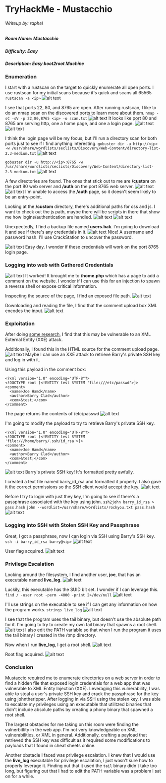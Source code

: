 # TryHackMe - Mustacchio
###### Writeup by: raphel

##### Room Name: Mustacchio
##### Difficulty: Easy
##### Description: Easy boot2root Machine

### Enumeration

I start with a rustscan on the target to quickly enumerate all open ports.  I use rustscan for my initial scans because it's quick and scans all 65565 
`rustscan -a <ip>`
![alt text](images/image-2.png)

I see that ports 22, 80, and 8765 are open.  After running rustscan, I like to do an nmap scan on the discovered ports to learn more about them.
`nmap -sC -sV -p 22,80,8765 <ip> -o scan.txt`
![alt text](images/image-3.png)
It looks like port 80 and 8765 are serving http, one a home page, and one a login page.
![alt text](images/image-4.png)
![alt text](images/image-5.png)

I think the login page will be my focus, but I'll run a directory scan for both ports just to see if I find anything interesting.
`gobuster dir -u http://<ip> -w /usr/share/wordlists/seclists/Discovery/Web-Content/directory-list-2.3-medium.txt`
![alt text](images/image-6.png)

`gobuster dir -u http://<ip>:8765 -w /usr/share/wordlists/seclists/Discovery/Web-Content/directory-list-2.3-medium.txt`
![alt text](images/image-7.png)

A few directories are found.  The ones that stick out to me are **/custom** on the port 80 web server and **/auth** on the port 8765 web server.
![alt text](images/image-10.png)
![alt text](images/image-13.png)
I'm unable to access the **/auth** page, so it doesn't seem likely to be an entry-point.

Looking at the **/custom** directory, there's additional paths for css and js.  I want to check out the js path, maybe there will be scripts in there that show me how logins/authentication are handled.
![alt text](images/image-8.png)
![alt text](images/image-9.png)

Unexpectedly, I find a backup file named **users.bak**.  I'm going to download it and see if there's any credentials in it.
![alt text](images/image-11.png)
Nice! A username and password hash.  I'll use CrackStation to uncover the password.

![alt text](images/image-12.png)
Easy day. I wonder if these credentials will work on the port 8765 login page.

### Logging into web with Gathered Credentials

![alt text](images/image-14.png)
It worked! It brought me to **/home.php** which has a page to add a comment on the website.  I wonder if I can use this for an injection to spawn a reverse shell or expose critical information.

Inspecting the source of the page, I find an exposed file path.
![alt text](images/image-16.png)

Downloading and reading the file, I find that the comment upload box XML encodes the input.
![alt text](images/image-17.png)

### Exploitation

After doing [some research](https://portswigger.net/web-security/xxe), I find that this may be vulnerable to an XML External Entity (XXE) attack.

Additionally, I found this in the HTML source for the comment upload page.
![alt text](images/image-18.png)
Maybe I can use an XXE attack to retrieve Barry's private SSH key and log in with it.

Using this payload in the comment box:
```
<?xml version="1.0" encoding="UTF-8"?>
<!DOCTYPE root [<!ENTITY test SYSTEM 'file:///etc/passwd'>]>
<comment>
  <name>Joe Hamd</name>
  <author>Barry Clad</author>
  <com>&test;</com>
</comment>
```

The page returns the contents of /etc/passwd
![alt text](images/image-19.png)

I'm going to modify the payload to try to retrieve Barry's private SSH key.

```
<?xml version="1.0" encoding="UTF-8"?>
<!DOCTYPE root [<!ENTITY test SYSTEM 'file:///home/barry/.ssh/id_rsa'>]>
<comment>
  <name>Joe Hamd</name>
  <author>Barry Clad</author>
  <com>&test;</com>
</comment>
```

![alt text](images/image-20.png)
Barry's private SSH key! It's formatted pretty awfully.

I created a text file named barry_id_rsa and formatted it properly.  I also gave it the correct permissions so the SSH client would accept the key.
![alt text](images/image-21.png)

Before I try to login with just they key, I'm going to see if there's a passphrase associated with the key using john.
`ssh2john barry_id_rsa > pass.hash`
`john --wordlist=/usr/share/wordlists/rockyou.txt pass.hash`
![alt text](images/image-23.png)


### Logging into SSH with Stolen SSH Key and Passphrase

Great, I got a passphrase, now I can login via SSH using Barry's SSH key.
`ssh -i barry_id_rsa barry@<ip>`
![alt text](images/image-24.png)

User flag acquired.
![alt text](images/image-25.png)

### Privilege Escalation

Looking around the filesystem, I find another user, **joe**, that has an executable named **live_log**.
![alt text](images/image-31.png)

Luckily, this executable has the SUID bit set. I wonder if I can leverage this.
`find / -user root -perm -4000 -print 2>/dev/null`
![alt text](images/image-26.png)

I'll use strings on the executable to see if I can get any information on how the program works.
`strings live_log`
![alt text](images/image-27.png)

I see that the program uses the tail binary, but doesn't use the absolute path for it. I'm going to try to create my own tail binary that spawns a root shell.
![alt text](images/image-28.png)
I also edit the PATH variable so that when I run the program it uses the tail binary I created in the /tmp directory.

Now when I run **live_log**, I get a root shell.
![alt text](images/image-29.png)

Root flag acquired.
![alt text](images/image-30.png)

### Conclusion
Mustaccio required me to enumerate directories on a web server in order to find a hidden file that exposed login credentials for a web app that was vulnerable to XML Entity Injection (XXE).  Leveraging this vulnerability, I was able to steal a user's private SSH key and crack the passphrase for the key using johntheripper.  After logging in via SSH using the stolen key, I was able to escalate my privileges using an executable that utilitzed binaries that didn't include absolute paths by creating a phony binary that spawned a root shell.

The largest obstacles for me taking on this room were finding the vulnerbitlity in the web app.  I'm not very knowledgeable on XML vulnerabilities, or XML in general.  Additionally, crafting a payload that retrieved the SSH key was difficult as it required some modifications to payloads that I found in cheat sheets online.

Another obstacle I faced was privilege escalation.  I knew that I would use the **live_log** executable for privilege escalation, I just wasn't sure how to properly leverage it.  Finding out that it used the `tail` binary didn't take too long, but figuring out that I had to edit the PATH variable was a problem I sat on for a while.